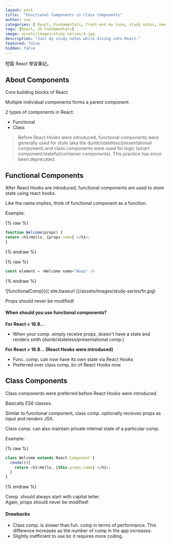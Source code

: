 ```yaml
---
layout: post
title:  "Functional Components vs Class Components"
author: cwu
categories: [ React, Fundamentals, front-end my love, study notes, new framework! ]
tags: [React, JS Fundamentals]
image: assets/images/study-series/4.jpg
description: "Just my study notes while diving into React."
featured: false
hidden: false
---
```


短篇 React 學習筆記。

## About Components

Core building blocks of React.

<span class="highlight-text">Multiple individual components forms a parent component.</span>

2 types of components in React:
- Functional 
- Class

> Before React Hooks were introduced, functional components were generally used for style (aka the dumb/stateless/presentational component) and class components were used for logic (smart component/stateful/container components). This practice has since been deprecated.

## Functional Components

<span class="highlight-text">After React Hooks are introduced, functional components are used to store state using react hooks.</span>

Like the name implies, think of functional component as a function.

Example:

{% raw %}
```javascript
function Welcome(props) {
return <h1>Hello, {props.name} </h1>;
}
```
{% endraw %}

{% raw %}
```javascript
const element = <Welcome name="Boop" />
```
{% endraw %}

![functionalComp]({{ site.baseurl }}/assets/images/study-series/fn.jpg)


<span class="highlight-text">Props should never be modified!</span>

#### When should you use functional components?

<strong>For React < 16.8...</strong>
- When your comp. simply receive props, doesn't have a state and renders smth (dumb/stateless/presentational comp.)

<strong>For React > 16.8... (React Hooks were introduced)</strong>
- Func. comp. can now have its own state via React Hooks
- Preferred over class comp. bc of React Hooks now.


## Class Components

<span class="highlight-text">Class components were preferred before React Hooks were introduced.</span>

Basically ES6 classes.

Similar to functional component, class comp. optionally receives props as input and renders JSX.

Class comp. can also maintain private internal state of a particular comp.

Example:

{% raw %}
```javascript
class Welcome extends React.Component {
  render(){
    return <h1>Hello, {this.props.name} </h1>;
  }
}
```
{% endraw %}

<p><span class="highlight-text">Comp. should always start with capital letter.</span><br />
<span class="highlight-text">Again, props should never be modified!</span></p>

#### Drawbacks

- Class comp. is slower than fun. comp in terms of performance. This difference increases as the number of comp in the app increases.
- Slightly inefficient to use bc it requires more coding.
